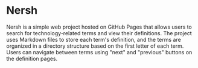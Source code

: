 
# Nersh

Nersh is a simple web project hosted on GitHub Pages that allows users to search for technology-related terms and view their definitions. The project uses Markdown files to store each term's definition, and the terms are organized in a directory structure based on the first letter of each term. Users can navigate between terms using "next" and "previous" buttons on the definition pages.